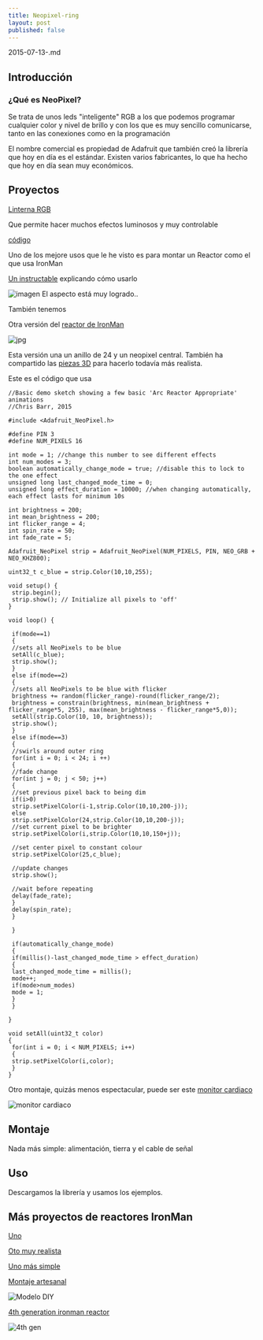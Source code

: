 ```yaml
---
title: Neopixel-ring
layout: post
published: false
---
```

2015-07-13-.md

## Introducción

### ¿Qué es NeoPixel?

Se trata de unos leds "inteligente" RGB a los que podemos programar cualquier color  y nivel de brillo y con los que es muy sencillo comunicarse, tanto en las conexiones como en la programación

El nombre comercial es propiedad de Adafruit que también creó la librería que hoy en día es el estándar. Existen varios fabricantes, lo que ha hecho que hoy en día sean muy económicos.

## Proyectos

[Linterna RGB](http://makezine.com/projects/million-color-hsl-flashlight/)

Que permite hacer muchos efectos luminosos y muy controlable

[código](http://retro-tronics.com/HSLFlashlight/HSLFlashlight.ino)

Uno de los mejore usos que le he visto es para montar un Reactor como el que usa IronMan

[Un instructable](http://www.instructables.com/id/Make-an-Iron-Man-Arc-Reactor/) explicando cómo usarlo

![imagen](http://cdn.instructables.com/FGS/41HU/FN82NVPE/FGS41HUFN82NVPE.MEDIUM.jpg)
El aspecto está muy logrado..

También tenemos

Otra versión del [reactor de IronMan](http://chrisbarrbuilds.com/2015/02/3d-printed-arc-reactor/)

![jpg](http://chrisbarrbuilds.com/wp-content/uploads/2015/02/2014-07-07-19.58.03.jpg)

Esta versión una un anillo de 24 y un neopixel central. También ha compartido las [piezas 3D](http://www.thingiverse.com/thing:386926/#instructions) para hacerlo todavía más realista.

Este es el código que usa

	//Basic demo sketch showing a few basic 'Arc Reactor Appropriate' animations
	//Chris Barr, 2015

	#include <Adafruit_NeoPixel.h>

	#define PIN 3
	#define NUM_PIXELS 16

	int mode = 1; //change this number to see different effects
	int num_modes = 3;
	boolean automatically_change_mode = true; //disable this to lock to the one effect
	unsigned long last_changed_mode_time = 0;
	unsigned long effect_duration = 10000; //when changing automatically, each effect lasts for minimum 10s

	int brightness = 200;
	int mean_brightness = 200;
	int flicker_range = 4;
	int spin_rate = 50;
	int fade_rate = 5;

	Adafruit_NeoPixel strip = Adafruit_NeoPixel(NUM_PIXELS, PIN, NEO_GRB + NEO_KHZ800);

	uint32_t c_blue = strip.Color(10,10,255);

	void setup() {
	 strip.begin();
	 strip.show(); // Initialize all pixels to 'off'
	}

	void loop() {
	 
	 if(mode==1)
	 {
	 //sets all NeoPixels to be blue
	 setAll(c_blue);
	 strip.show();
	 }
	 else if(mode==2)
	 {
	 //sets all NeoPixels to be blue with flicker
	 brightness += random(flicker_range)-round(flicker_range/2);
	 brightness = constrain(brightness, min(mean_brightness + flicker_range*5, 255), max(mean_brightness - flicker_range*5,0));
	 setAll(strip.Color(10, 10, brightness));
	 strip.show();
	 }
	 else if(mode==3)
	 {
	 //swirls around outer ring
	 for(int i = 0; i < 24; i ++)
	 {
	 //fade change
	 for(int j = 0; j < 50; j++)
	 {
	 //set previous pixel back to being dim
	 if(i>0)
	 strip.setPixelColor(i-1,strip.Color(10,10,200-j));
	 else
	 strip.setPixelColor(24,strip.Color(10,10,200-j));
	 //set current pixel to be brighter
	 strip.setPixelColor(i,strip.Color(10,10,150+j));
	 
	 //set center pixel to constant colour
	 strip.setPixelColor(25,c_blue);
	 
	 //update changes
	 strip.show();
	 
	 //wait before repeating
	 delay(fade_rate);
	 }
	 delay(spin_rate);
	 }
	 
	 }
	 
	 if(automatically_change_mode)
	 {
	 if(millis()-last_changed_mode_time > effect_duration)
	 {
	 last_changed_mode_time = millis();
	 mode++;
	 if(mode>num_modes)
	 mode = 1;
	 }
	 }
	 
	}

	void setAll(uint32_t color)
	{
	 for(int i = 0; i < NUM_PIXELS; i++)
	 {
	 strip.setPixelColor(i,color);
	 }
	}

Otro montaje, quizás menos espectacular, puede ser este [monitor cardiaco](http://arduinobasics.blogspot.com.au/2015/07/neopixel-heart-beat-display.html)

![monitor cardiaco](http://1.bp.blogspot.com/-MsoLBwbgry0/Vafrit-uMNI/AAAAAAAABnY/6KkZb2gKOIQ/s400/Neopixel%2BHeart%2BBeat%2BDisplay%2BTitle%2Bimage.jpg)

## Montaje

Nada más simple: alimentación, tierra y el cable de señal

## Uso



Descargamos la librería y usamos los ejemplos.


## Más proyectos de reactores IronMan

[Uno](http://www.instructables.com/id/Iron-Man-Arc-Reactor-DIY-Wearable/)

[Oto muy realista](http://www.instructables.com/id/New-Arc-Reactor-studio-replica/)

[Uno más simple](http://www.instructables.com/id/How-to-make-an-Iron-Man-Arc-Reactor/)

[Montaje artesanal](http://xrobots.co.uk/arc/)

![Modelo DIY](http://img09.deviantart.net/d682/i/2010/319/7/e/iron_man_arc_reactor_1_by_phantomprophetimages-d32x615.jpg)


[4th generation ironman reactor](http://www.instructables.com/id/Iron-Man-4th-Generation-Arc-Reactor/)

![4th gen](http://cdn.instructables.com/F3N/6RDU/I92LX4SO/F3N6RDUI92LX4SO.MEDIUM.jpg)